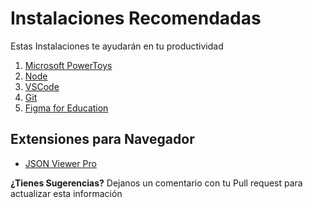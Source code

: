 # Instalaciones Recomendadas

Estas Instalaciones te ayudarán en tu productividad

1. [Microsoft PowerToys](https://learn.microsoft.com/en-us/windows/powertoys/)
1. [Node](https://nodejs.org/es/)
1. [VSCode](https://code.visualstudio.com/)
1. [Git](https://git-scm.com/downloads)
1. [Figma for Education](https://www.figma.com/education/)

## Extensiones para Navegador

- [JSON Viewer Pro](https://chrome.google.com/webstore/detail/json-viewer-pro/eifflpmocdbdmepbjaopkkhbfmdgijcc)

**¿Tienes Sugerencias?** Dejanos un comentario con tu Pull request para actualizar esta información
